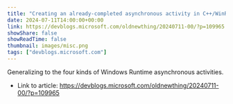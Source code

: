 ```yaml
---
title: "Creating an already-completed asynchronous activity in C++/WinRT, part 3"
date: 2024-07-11T14:00:00+00:00
link: https://devblogs.microsoft.com/oldnewthing/20240711-00/?p=109965
showShare: false
showReadTime: false
thumbnail: images/misc.png
tags: ["devblogs.microsoft.com"]
---
```

Generalizing to the four kinds of Windows Runtime asynchronous activities.

- Link to article: https://devblogs.microsoft.com/oldnewthing/20240711-00/?p=109965
